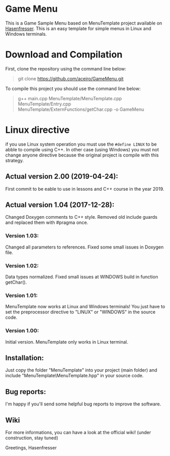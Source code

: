 # Game Menu
This is a Game Sample Menu based on MenuTemplate project available on [Hasenfresser](https://github.com/Hasenfresser/MenuTemplate). This is 
an easy template for simple menus in Linux and Windows terminals.

    
# Download and Compilation

First, clone the repository using the command line below:
> git clone https://github.com/aceiro/GameMenu.git

To compile this project you should use the command line below:

> g++ main.cpp MenuTemplate/MenuTemplate.cpp MenuTemplate/Entry.cpp MenuTemplate/ExternFunctions/getChar.cpp -o GameMenu

# Linux directive

if you use Linux system operation you must use the ``#define LINUX`` to be abble to compile using C++. In other case (using Windows) you must not change anyone directive because the original project is compile with this strategy.

## Actual version 2.00 (2019-04-24):

First commit to be eable to use in lessons and C++ course in the year 2019.

## Actual version 1.04 (2017-12-28):
Changed Doxygen comments to C++ style.
Removed old include guards and replaced them with #pragma once.

### Version 1.03:
Changed all parameters to references. Fixed some small issues in Doxygen file.

### Version 1.02:
Data types normalized. Fixed small issues at WINDOWS build in function getChar().

### Version 1.01:
MenuTemplate now works at Linux and Windows terminals! You just have to set the preprocessor directive to "LINUX" or "WINDOWS" in the source code.

### Version 1.00:
Initial version. MenuTemplate only works in Linux terminal.


## Installation:
Just copy the folder "MenuTemplate" into your project (main folder) and include "MenuTemplate\MenuTemplate.hpp" in your source code.


## Bug reports:
I'm happy if you'll send some helpful bug reports to improve the software.


## Wiki
For more informations, you can have a look at the official wiki! (under construction, stay tuned)


Greetings,
Hasenfresser
